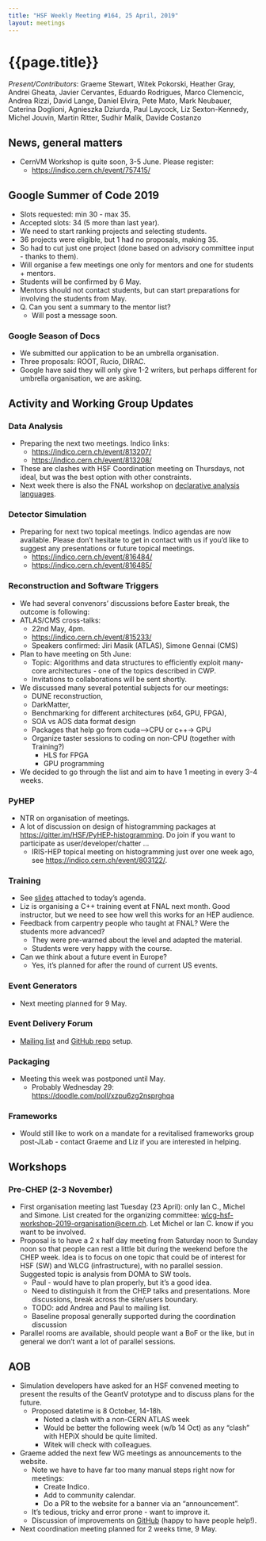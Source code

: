 ```yaml
---
title: "HSF Weekly Meeting #164, 25 April, 2019"
layout: meetings
---
```


# {{page.title}}

_Present/Contributors_: Graeme Stewart, Witek Pokorski, Heather Gray, Andrei
Gheata, Javier Cervantes, Eduardo Rodrigues, Marco Clemencic, Andrea Rizzi,
David Lange, Daniel Elvira, Pete Mato, Mark Neubauer, Caterina Doglioni,
Agnieszka Dziurda, Paul Laycock, Liz Sexton-Kennedy, Michel Jouvin, Martin
Ritter, Sudhir Malik, Davide Costanzo

## News, general matters

- CernVM Workshop is quite soon, 3-5 June. Please register:
  - [<span class="underline">https://indico.cern.ch/event/757415/</span>](https://indico.cern.ch/event/757415/)

## Google Summer of Code 2019

- Slots requested: min 30 - max 35.
- Accepted slots: 34 (5 more than last year).
- We need to start ranking projects and selecting students.
- 36 projects were eligible, but 1 had no proposals, making 35.
- So had to cut just one project (done based on advisory committee input -
  thanks to them).
- Will organise a few meetings one only for mentors and one for students +
  mentors.
- Students will be confirmed by 6 May.
- Mentors should not contact students, but can start preparations for involving
  the students from May.
- Q. Can you sent a summary to the mentor list?
  - Will post a message soon.

### Google Season of Docs

- We submitted our application to be an umbrella organisation.
- Three proposals: ROOT, Rucio, DIRAC.
- Google have said they will only give 1-2 writers, but perhaps different for
  umbrella organisation, we are asking.

## Activity and Working Group Updates

### Data Analysis

- Preparing the next two meetings. Indico links:
  - [<span class="underline">https://indico.cern.ch/event/813207/</span>](https://indico.cern.ch/event/813207/)
  - [<span class="underline">https://indico.cern.ch/event/813208/</span>](https://indico.cern.ch/event/813208/)
- These are clashes with HSF Coordination meeting on Thursdays, not ideal, but
  was the best option with other constraints.
- Next week there is also the FNAL workshop on
  [<span class="underline">declarative analysis languages</span>](https://indico.cern.ch/event/769263/).

### Detector Simulation

- Preparing for next two topical meetings. Indico agendas are now available.
  Please don’t hesitate to get in contact with us if you’d like to suggest any
  presentations or future topical meetings.
  - [<span class="underline">https://indico.cern.ch/event/816484/</span>](https://indico.cern.ch/event/816484/)
  - [<span class="underline">https://indico.cern.ch/event/816485/</span>](https://indico.cern.ch/event/816485/)

### Reconstruction and Software Triggers

- We had several convenors’ discussions before Easter break, the outcome is
  following:
- ATLAS/CMS cross-talks:
  - 22nd May, 4pm.
  - [<span class="underline">https://indico.cern.ch/event/815233/</span>](https://indico.cern.ch/event/815233/)
  - Speakers confirmed: Jiri Masik (ATLAS), Simone Gennai (CMS)
- Plan to have meeting on 5th June:
  - Topic: Algorithms and data structures to efficiently exploit many-core
    architectures - one of the topics described in CWP.
  - Invitations to collaborations will be sent shortly.
- We discussed many several potential subjects for our meetings:
  - DUNE reconstruction,
  - DarkMatter,
  - Benchmarking for different architectures (x64, GPU, FPGA),
  - SOA vs AOS data format design
  - Packages that help go from cuda--\>CPU or c++-\> GPU
  - Organize taster sessions to coding on non-CPU (together with Training?)
    - HLS for FPGA
    - GPU programming
- We decided to go through the list and aim to have 1 meeting in every 3-4
  weeks.

### PyHEP

- NTR on organisation of meetings.
- A lot of discussion on design of histogramming packages at
  [<span class="underline">https://gitter.im/HSF/PyHEP-histogramming</span>](https://gitter.im/HSF/PyHEP-histogramming).
  Do join if you want to participate as user/developer/chatter …
  - IRIS-HEP topical meeting on histogramming just over one week ago, see
    [<span class="underline">https://indico.cern.ch/event/803122/</span>](https://indico.cern.ch/event/803122/).

### Training

- See
  [<span class="underline">slides</span>](https://indico.cern.ch/event/785576/contributions/3266720/attachments/1776008/3004837/HSF_TEO_WG_update_25April2019.pdf)
  attached to today’s agenda.
- Liz is organising a C++ training event at FNAL next month. Good instructor,
  but we need to see how well this works for an HEP audience.
- Feedback from carpentry people who taught at FNAL? Were the students more
  advanced?
  - They were pre-warned about the level and adapted the material.
  - Students were very happy with the course.
- Can we think about a future event in Europe?
  - Yes, it’s planned for after the round of current US events.

### Event Generators

- Next meeting planned for 9 May.

### Event Delivery Forum

- [<span class="underline">Mailing list</span>](https://groups.google.com/forum/#!forum/hsf-event-processing-wg)
  and [<span class="underline">GitHub repo</span>](https://github.com/HSF/iDDS)
  setup.

### Packaging

- Meeting this week was postponed until May.
  - Probably Wednesday 29:
    [<span class="underline">https://doodle.com/poll/xzpu6zg2nsprghqa</span>](https://doodle.com/poll/xzpu6zg2nsprghqa)

### Frameworks

- Would still like to work on a mandate for a revitalised frameworks group
  post-JLab - contact Graeme and Liz if you are interested in helping.

## Workshops

### Pre-CHEP (2-3 November)

- First organisation meeting last Tuesday (23 April): only Ian C., Michel and
  Simone. List created for the organizing committee:
  [<span class="underline">wlcg-hsf-workshop-2019-organisation@cern.ch</span>](mailto:wlcg-hsf-workshop-2019-organisation@cern.ch).
  Let Michel or Ian C. know if you want to be involved.
- Proposal is to have a 2 x half day meeting from Saturday noon to Sunday noon
  so that people can rest a little bit during the weekend before the CHEP week.
  Idea is to focus on one topic that could be of interest for HSF (SW) and WLCG
  (infrastructure), with no parallel session. Suggested topic is analysis from
  DOMA to SW tools.
  - Paul - would have to plan properly, but it’s a good idea.
  - Need to distinguish it from the CHEP talks and presentations. More
    discussions, break across the site/users boundary.
  - TODO: add Andrea and Paul to mailing list.
  - Baseline proposal generally supported during the coordination discussion
- Parallel rooms are available, should people want a BoF or the like, but in
  general we don’t want a lot of parallel sessions.

## AOB

- Simulation developers have asked for an HSF convened meeting to present the
  results of the GeantV prototype and to discuss plans for the future.
  - Proposed datetime is 8 October, 14-18h.
    - Noted a clash with a non-CERN ATLAS week
    - Would be better the following week (w/b 14 Oct) as any “clash” with HEPiX
      should be quite limited.
    - Witek will check with colleagues.
- Graeme added the next few WG meetings as announcements to the website.
  - Note we have to have far too many manual steps right now for meetings:
    - Create Indico.
    - Add to community calendar.
    - Do a PR to the website for a banner via an “announcement”.
  - It’s tedious, tricky and error prone - want to improve it.
  - Discussion of improvements on
    [<span class="underline">GitHub</span>](https://github.com/HSF/hsf.github.io/issues/567)
    (happy to have people help\!).
- Next coordination meeting planned for 2 weeks time, 9 May.
